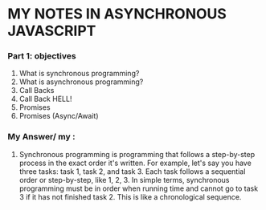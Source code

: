 # MY NOTES IN ASYNCHRONOUS JAVASCRIPT

### Part 1: objectives
1. What is synchronous programming?
2. What is asynchronous programming? 
3. Call Backs 
4. Call Back HELL! 
5. Promises 
6. Promises (Async/Await) 

### My Answer/ my :
1. Synchronous programming is programming that follows a step-by-step process in the exact order it's written. For example, let's say you have three tasks: task 1, task 2, and task 3. Each task follows a sequential order or step-by-step, like 1, 2, 3. In simple terms, synchronous programming must be in order when running time and cannot go to task 3 if it has not finished task 2. This is like a chronological sequence.